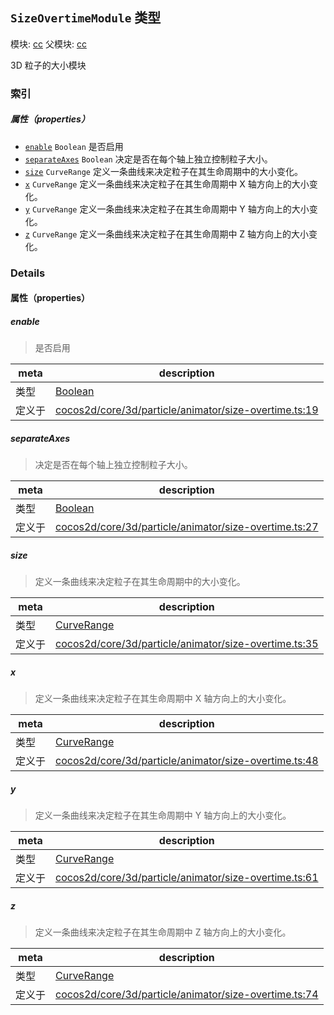 ## `SizeOvertimeModule` 类型



模块: [cc](../modules/cc.md)
父模块: [cc](../modules/cc.md)


3D 粒子的大小模块



### 索引

##### 属性（properties）

  - [`enable`](#enable) `Boolean` 是否启用
  - [`separateAxes`](#separateaxes) `Boolean` 决定是否在每个轴上独立控制粒子大小。
  - [`size`](#size) `CurveRange` 定义一条曲线来决定粒子在其生命周期中的大小变化。
  - [`x`](#x) `CurveRange` 定义一条曲线来决定粒子在其生命周期中 X 轴方向上的大小变化。
  - [`y`](#y) `CurveRange` 定义一条曲线来决定粒子在其生命周期中 Y 轴方向上的大小变化。
  - [`z`](#z) `CurveRange` 定义一条曲线来决定粒子在其生命周期中 Z 轴方向上的大小变化。





### Details


#### 属性（properties）


##### enable

> 是否启用

| meta | description |
|------|-------------|
| 类型 | <a href="https://developer.mozilla.org/en/JavaScript/Reference/Global_Objects/Boolean" class="crosslink external" target="_blank">Boolean</a> |
| 定义于 | [cocos2d/core/3d/particle/animator/size-overtime.ts:19](https://github.com/cocos-creator/engine/blob/5a29bc48b8b66d479bb93d92e64418ce8a7c0f34/cocos2d/core/3d/particle/animator/size-overtime.ts#L19) |



##### separateAxes

> 决定是否在每个轴上独立控制粒子大小。

| meta | description |
|------|-------------|
| 类型 | <a href="https://developer.mozilla.org/en/JavaScript/Reference/Global_Objects/Boolean" class="crosslink external" target="_blank">Boolean</a> |
| 定义于 | [cocos2d/core/3d/particle/animator/size-overtime.ts:27](https://github.com/cocos-creator/engine/blob/5a29bc48b8b66d479bb93d92e64418ce8a7c0f34/cocos2d/core/3d/particle/animator/size-overtime.ts#L27) |



##### size

> 定义一条曲线来决定粒子在其生命周期中的大小变化。

| meta | description |
|------|-------------|
| 类型 | <a href="../classes/CurveRange.html" class="crosslink">CurveRange</a> |
| 定义于 | [cocos2d/core/3d/particle/animator/size-overtime.ts:35](https://github.com/cocos-creator/engine/blob/5a29bc48b8b66d479bb93d92e64418ce8a7c0f34/cocos2d/core/3d/particle/animator/size-overtime.ts#L35) |



##### x

> 定义一条曲线来决定粒子在其生命周期中 X 轴方向上的大小变化。

| meta | description |
|------|-------------|
| 类型 | <a href="../classes/CurveRange.html" class="crosslink">CurveRange</a> |
| 定义于 | [cocos2d/core/3d/particle/animator/size-overtime.ts:48](https://github.com/cocos-creator/engine/blob/5a29bc48b8b66d479bb93d92e64418ce8a7c0f34/cocos2d/core/3d/particle/animator/size-overtime.ts#L48) |



##### y

> 定义一条曲线来决定粒子在其生命周期中 Y 轴方向上的大小变化。

| meta | description |
|------|-------------|
| 类型 | <a href="../classes/CurveRange.html" class="crosslink">CurveRange</a> |
| 定义于 | [cocos2d/core/3d/particle/animator/size-overtime.ts:61](https://github.com/cocos-creator/engine/blob/5a29bc48b8b66d479bb93d92e64418ce8a7c0f34/cocos2d/core/3d/particle/animator/size-overtime.ts#L61) |



##### z

> 定义一条曲线来决定粒子在其生命周期中 Z 轴方向上的大小变化。

| meta | description |
|------|-------------|
| 类型 | <a href="../classes/CurveRange.html" class="crosslink">CurveRange</a> |
| 定义于 | [cocos2d/core/3d/particle/animator/size-overtime.ts:74](https://github.com/cocos-creator/engine/blob/5a29bc48b8b66d479bb93d92e64418ce8a7c0f34/cocos2d/core/3d/particle/animator/size-overtime.ts#L74) |






